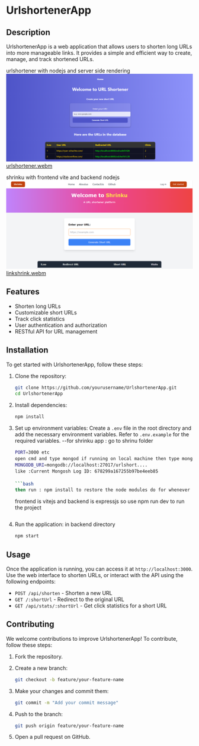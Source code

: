 # UrlshortenerApp

## Description
UrlshortenerApp is a web application that allows users to shorten long URLs into more manageable links. It provides a simple and efficient way to create, manage, and track shortened URLs.

urlshortener with nodejs and server side rendering
![alt text](image-4.png)
[urlshortener.webm](https://github.com/user-attachments/assets/2f177101-6753-4225-af81-793893318d85)

shrinku with frontend vite and backend nodejs
![alt text](image-5.png)
[linkshrink.webm](https://github.com/user-attachments/assets/40984061-53f8-45e7-899d-d4b8e4e3db6f)


## Features
- Shorten long URLs
- Customizable short URLs
- Track click statistics
- User authentication and authorization
- RESTful API for URL management

## Installation
To get started with UrlshortenerApp, follow these steps:

1. Clone the repository:
    ```bash
    git clone https://github.com/yourusername/UrlshortenerApp.git
    cd UrlshortenerApp
    ```

2. Install dependencies:
    ```bash
    npm install
    ```

3. Set up environment variables:
    Create a `.env` file in the root directory and add the necessary environment variables. Refer to `.env.example` for the required variables.
--for shrinku app : go to shrinu folder
    ```bash
    PORT=3000 etc
    open cmd and type mongod if running on local machine then type mongosh for mongo shell
    MONGODB_URI=mongodb://localhost:27017/urlshort....
    like :Current Mongosh Log ID: 678299a167255b97be4eeb85                                                                                                                        Connecting to:          mongodb://127.0.0.1:27017/?directConnection=true&serverSelectionTimeoutMS=2000&appName=mongosh+2.3.7 
    
    ```bash
    then run : npm install to restore the node modules do for whenever you clone the project first time and use any of shrinku or urlshortenerapp
    ```
    frontend is vitejs and backend is expressjs so use npm run dev to run the project
    ```bash

4. Run the application: in backend directory
    ```bash
    npm start
    ```

## Usage
Once the application is running, you can access it at `http://localhost:3000`. Use the web interface to shorten URLs, or interact with the API using the following endpoints:

- `POST /api/shorten` - Shorten a new URL
- `GET /:shortUrl` - Redirect to the original URL
- `GET /api/stats/:shortUrl` - Get click statistics for a short URL

## Contributing
We welcome contributions to improve UrlshortenerApp! To contribute, follow these steps:

1. Fork the repository.
2. Create a new branch:
    ```bash
    git checkout -b feature/your-feature-name
    ```

3. Make your changes and commit them:
    ```bash
    git commit -m "Add your commit message"
    ```

4. Push to the branch:
    ```bash
    git push origin feature/your-feature-name
    ```

5. Open a pull request on GitHub.

